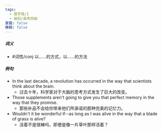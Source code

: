```yaml
---
tags:
  - 首字母/I
  - 级别/高考四级
掌握: false
模糊: false
---
```

##### 词义
- #词性/conj  以……的方式，以……的方法
##### 例句
- In the last decade, a revolution has occurred in the way that scientists think about the brain.
	- 过去十年，科学家对于大脑的思考方式发生了巨大的改变。
- Those supplements aren't going to give you that perfect memory in the way that they promise.
	- 那些补品不会给你带来他们所承诺的那种完美的记忆力。
- Wouldn't it be wonderful if--as long as I was alive in the way that a blade of grass is alive?
	- 活着不是很棒吗，即便是像一片草叶那样活着？